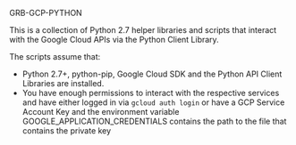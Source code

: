 GRB-GCP-PYTHON

This is a collection of Python 2.7 helper libraries and scripts that interact with the Google Cloud APIs via the Python Client Library.

The scripts assume that:
- Python 2.7+, python-pip, Google Cloud SDK and the Python API Client Libraries are installed.
- You have enough permissions to interact with the respective services and have either logged in via `gcloud auth login` or have a GCP Service Account Key and the environment variable GOOGLE_APPLICATION_CREDENTIALS contains the path to the file that contains the private key
